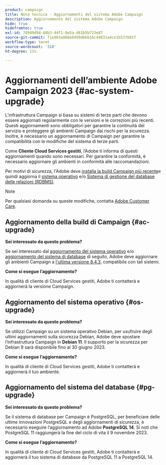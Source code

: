 ```yaml
---
product: campaign
title: Nota tecnica - Aggiornamenti del sistema Adobe Campaign
description: Aggiornamento del sistema Adobe Campaign
hide: true
hidefromtoc: true
exl-id: 78949d94-60b3-44f1-8e5a-d61b5b723e87
source-git-commit: f1e963a880e8499dbbb16c44831a4ce1b537601f
workflow-type: tm+mt
source-wordcount: '310'
ht-degree: 11%

---
```


# Aggiornamenti dell’ambiente Adobe Campaign 2023 {#ac-system-upgrade}

L’infrastruttura Campaign si basa su sistemi di terze parti che devono essere aggiornati regolarmente con le versioni e le correzioni più recenti. Questi aggiornamenti sono obbligatori per garantire la continuità del servizio e proteggere gli ambienti Campaign dai rischi per la sicurezza. Inoltre, è necessario un aggiornamento di Campaign per garantire la compatibilità con le modifiche del sistema di terze parti.

Come **Cliente Cloud Services gestiti**, l’Adobe ti informa di questi aggiornamenti quando sono necessari. Per garantire la conformità, è necessario aggiornare gli ambienti in conformità alle raccomandazioni.

Per motivi di sicurezza, l&#39;Adobe deve [installa la build Campaign più recente](#ac-upgrade)e quindi aggiorna il [sistema operativo](#os-upgrade) e/o [Sistema di gestione del database delle relazioni (RDBMS)](#pg-upgrade).

>[!NOTE]
>
>Per qualsiasi domanda su queste modifiche, contatta [Adobe Customer Care](https://helpx.adobe.com/it/enterprise/admin-guide.html/enterprise/using/support-for-experience-cloud.ug.html).

## Aggiornamento della build di Campaign {#ac-upgrade}

**Sei interessato da questo problema?**

Se sei interessato dal [aggiornamento del sistema operativo](#os-upgrade) e/o [aggiornamento del sistema di database](#pg-upgrade) di seguito, Adobe deve aggiornare gli ambienti Campaign a [l&#39;ultima versione 8.4.3](../../v8/start/release-notes.md), compatibile con tali sistemi.

**Come si esegue l’aggiornamento?**

In qualità di cliente di Cloud Services gestiti, Adobe ti contatterà e aggiornerà la versione Campaign.

## Aggiornamento del sistema operativo {#os-upgrade}

**Sei interessato da questo problema?**

Se utilizzi Campaign su un sistema operativo Debian, per usufruire degli ultimi aggiornamenti sulla sicurezza Debian, Adobe deve spostare l’infrastruttura Campaign in **Debian 11**. Il supporto per la sicurezza per Debian 9 sarà disponibile fino al 30 giugno 2023.

**Come si esegue l’aggiornamento?**

In qualità di cliente di Cloud Services gestiti, Adobe ti contatterà e aggiornerà il tuo ambiente.

## Aggiornamento del sistema del database {#pg-upgrade}

**Sei interessato da questo problema?**

Se il sistema di database per Campaign è PostgreSQL, per beneficiare delle ultime innovazioni PostgreSQL e degli aggiornamenti di sicurezza, è necessario eseguire l’aggiornamento ad Adobe **PostgreSQL 14**. Si noti che PostgreSQL 11 raggiungerà la fine del ciclo di vita il 9 novembre 2023.

**Come si esegue l’aggiornamento?**

In qualità di cliente di Cloud Services gestiti, Adobe ti contatterà e aggiornerà il tuo sistema di database da PostgreSQL 11 a PostgreSQL 14.
